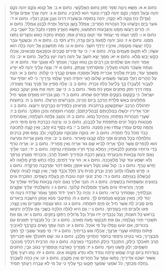 > נחום א א: מַשָּׂא נִינְוֵה סֵפֶר חֲזוֹן נַחוּם הָאֶלְקֹשִׁי.
> נחום א ב: אֵל קַנּוֹא וְנֹקֵם יְהוָה נֹקֵם יְהוָה וּבַעַל חֵמָה; נֹקֵם יְהוָה לְצָרָיו וְנוֹטֵר הוּא לְאֹיְבָיו.
> נחום א ג: יְהוָה אֶרֶךְ אַפַּיִם וּגְדָול (וּגְדָל) כֹּחַ וְנַקֵּה לֹא יְנַקֶּה; יְהוָה בְּסוּפָה וּבִשְׂעָרָה דַּרְכּוֹ וְעָנָן אֲבַק רַגְלָיו.
> נחום א ד: גּוֹעֵר בַּיָּם וַיַּבְּשֵׁהוּ וְכָל הַנְּהָרוֹת הֶחֱרִיב; אֻמְלַל בָּשָׁן וְכַרְמֶל וּפֶרַח לְבָנוֹן אֻמְלָל.
> נחום א ה: הָרִים רָעֲשׁוּ מִמֶּנּוּ וְהַגְּבָעוֹת הִתְמֹגָגוּ; וַתִּשָּׂא הָאָרֶץ מִפָּנָיו וְתֵבֵל וְכָל יוֹשְׁבֵי בָהּ.
> נחום א ו: לִפְנֵי זַעְמוֹ מִי יַעֲמוֹד וּמִי יָקוּם בַּחֲרוֹן אַפּוֹ; חֲמָתוֹ נִתְּכָה כָאֵשׁ וְהַצֻּרִים נִתְּצוּ מִמֶּנּוּ.
> נחום א ז: טוֹב יְהוָה לְמָעוֹז בְּיוֹם צָרָה; וְיֹדֵעַ חֹסֵי בוֹ.
> נחום א ח: וּבְשֶׁטֶף עֹבֵר כָּלָה יַעֲשֶׂה מְקוֹמָהּ; וְאֹיְבָיו יְרַדֶּף חֹשֶׁךְ.
> נחום א ט: מַה תְּחַשְּׁבוּן אֶל יְהוָה כָּלָה הוּא עֹשֶׂה; לֹא תָקוּם פַּעֲמַיִם צָרָה.
> נחום א י: כִּי עַד סִירִים סְבֻכִים וּכְסָבְאָם סְבוּאִים; אֻכְּלוּ כְּקַשׁ יָבֵשׁ מָלֵא.
> נחום א יא: מִמֵּךְ יָצָא חֹשֵׁב עַל יְהוָה רָעָה יֹעֵץ בְּלִיָּעַל.
> נחום א יב: כֹּה אָמַר יְהוָה אִם שְׁלֵמִים וְכֵן רַבִּים וְכֵן נָגוֹזּוּ וְעָבָר; וְעִנִּתִךְ לֹא אֲעַנֵּךְ עוֹד.
> נחום א יג: וְעַתָּה אֶשְׁבֹּר מֹטֵהוּ מֵעָלָיִךְ; וּמוֹסְרֹתַיִךְ אֲנַתֵּק.
> נחום א יד: וְצִוָּה עָלֶיךָ יְהוָה לֹא יִזָּרַע מִשִּׁמְךָ עוֹד; מִבֵּית אֱלֹהֶיךָ אַכְרִית פֶּסֶל וּמַסֵּכָה אָשִׂים קִבְרֶךָ כִּי קַלּוֹתָ.
> נחום ב א: הִנֵּה עַל הֶהָרִים רַגְלֵי מְבַשֵּׂר מַשְׁמִיעַ שָׁלוֹם חָגִּי יְהוּדָה חַגַּיִךְ שַׁלְּמִי נְדָרָיִךְ:  כִּי לֹא יוֹסִיף עוֹד לַעֲבָור (לַעֲבָר) בָּךְ בְּלִיַּעַל כֻּלֹּה נִכְרָת.
> נחום ב ב: עָלָה מֵפִיץ עַל פָּנַיִךְ נָצוֹר מְצוּרָה; צַפֵּה דֶרֶךְ חַזֵּק מָתְנַיִם אַמֵּץ כֹּחַ מְאֹד.
> נחום ב ג: כִּי שָׁב יְהוָה אֶת גְּאוֹן יַעֲקֹב כִּגְאוֹן יִשְׂרָאֵל:  כִּי בְקָקוּם בֹּקְקִים וּזְמֹרֵיהֶם שִׁחֵתוּ.
> נחום ב ד: מָגֵן גִּבֹּרֵיהוּ מְאָדָּם אַנְשֵׁי חַיִל מְתֻלָּעִים בְּאֵשׁ פְּלָדֹת הָרֶכֶב בְּיוֹם הֲכִינוֹ; וְהַבְּרֹשִׁים הָרְעָלוּ.
> נחום ב ה: בַּחוּצוֹת יִתְהוֹלְלוּ הָרֶכֶב יִשְׁתַּקְשְׁקוּן בָּרְחֹבוֹת:  מַרְאֵיהֶן כַּלַּפִּידִים כַּבְּרָקִים יְרוֹצֵצוּ.
> נחום ב ו: יִזְכֹּר אַדִּירָיו יִכָּשְׁלוּ בַּהֲלִכָותָם (בַּהֲלִיכָתָם); יְמַהֲרוּ חוֹמָתָהּ וְהֻכַן הַסֹּכֵךְ.
> נחום ב ז: שַׁעֲרֵי הַנְּהָרוֹת נִפְתָּחוּ; וְהַהֵיכָל נָמוֹג.
> נחום ב ח: וְהֻצַּב גֻּלְּתָה הֹעֲלָתָה; וְאַמְהֹתֶיהָ מְנַהֲגוֹת כְּקוֹל יוֹנִים מְתֹפְפֹת עַל לִבְבֵהֶן.
> נחום ב ט: וְנִינְוֵה כִבְרֵכַת מַיִם מִימֵי הִיא; וְהֵמָּה נָסִים עִמְדוּ עֲמֹדוּ וְאֵין מַפְנֶה.
> נחום ב י: בֹּזּוּ כֶסֶף בֹּזּוּ זָהָב; וְאֵין קֵצֶה לַתְּכוּנָה כָּבֹד מִכֹּל כְּלִי חֶמְדָּה.
> נחום ב יא: בּוּקָה וּמְבוּקָה וּמְבֻלָּקָה; וְלֵב נָמֵס וּפִק בִּרְכַּיִם וְחַלְחָלָה בְּכָל מָתְנַיִם וּפְנֵי כֻלָּם קִבְּצוּ פָארוּר.
> נחום ב יב: אַיֵּה מְעוֹן אֲרָיוֹת וּמִרְעֶה הוּא לַכְּפִרִים אֲשֶׁר הָלַךְ אַרְיֵה לָבִיא שָׁם גּוּר אַרְיֵה וְאֵין מַחֲרִיד.
> נחום ב יג: אַרְיֵה טֹרֵף בְּדֵי גֹרוֹתָיו וּמְחַנֵּק לְלִבְאֹתָיו; וַיְמַלֵּא טֶרֶף חֹרָיו וּמְעֹנֹתָיו טְרֵפָה.
> נחום ב יד: הִנְנִי אֵלַיִךְ נְאֻם יְהוָה צְבָאוֹת וְהִבְעַרְתִּי בֶעָשָׁן רִכְבָּהּ וּכְפִירַיִךְ תֹּאכַל חָרֶב; וְהִכְרַתִּי מֵאֶרֶץ טַרְפֵּךְ וְלֹא יִשָּׁמַע עוֹד קוֹל מַלְאָכֵכֵה.
> נחום ג א: הוֹי עִיר דָּמִים; כֻּלָּהּ כַּחַשׁ פֶּרֶק מְלֵאָה לֹא יָמִישׁ טָרֶף.
> נחום ג ב: קוֹל שׁוֹט וְקוֹל רַעַשׁ אוֹפָן; וְסוּס דֹּהֵר וּמֶרְכָּבָה מְרַקֵּדָה.
> נחום ג ג: פָּרָשׁ מַעֲלֶה וְלַהַב חֶרֶב וּבְרַק חֲנִית וְרֹב חָלָל וְכֹבֶד פָּגֶר; וְאֵין קֵצֶה לַגְּוִיָּה יְכָשְׁלוּ (וְכָשְׁלוּ) בִּגְוִיָּתָם.
> נחום ג ד: מֵרֹב זְנוּנֵי זוֹנָה טוֹבַת חֵן בַּעֲלַת כְּשָׁפִים; הַמֹּכֶרֶת גּוֹיִם בִּזְנוּנֶיהָ וּמִשְׁפָּחוֹת בִּכְשָׁפֶיהָ.
> נחום ג ה: הִנְנִי אֵלַיִךְ נְאֻם יְהוָה צְבָאוֹת וְגִלֵּיתִי שׁוּלַיִךְ עַל פָּנָיִךְ; וְהַרְאֵיתִי גוֹיִם מַעְרֵךְ וּמַמְלָכוֹת קְלוֹנֵךְ.
> נחום ג ו: וְהִשְׁלַכְתִּי עָלַיִךְ שִׁקֻּצִים וְנִבַּלְתִּיךְ; וְשַׂמְתִּיךְ כְּרֹאִי.
> נחום ג ז: וְהָיָה כָל רֹאַיִךְ יִדּוֹד מִמֵּךְ וְאָמַר שָׁדְּדָה נִינְוֵה מִי יָנוּד לָהּ; מֵאַיִן אֲבַקֵּשׁ מְנַחֲמִים לָךְ.
> נחום ג ח: הֲתֵיטְבִי מִנֹּא אָמוֹן הַיֹּשְׁבָה בַּיְאֹרִים מַיִם סָבִיב לָהּ אֲשֶׁר חֵיל יָם מִיָּם חוֹמָתָהּ.
> נחום ג ט: כּוּשׁ עָצְמָה וּמִצְרַיִם וְאֵין קֵצֶה; פּוּט וְלוּבִים הָיוּ בְּעֶזְרָתֵךְ.
> נחום ג י: גַּם הִיא לַגֹּלָה הָלְכָה בַשֶּׁבִי גַּם עֹלָלֶיהָ יְרֻטְּשׁוּ בְּרֹאשׁ כָּל חוּצוֹת; וְעַל נִכְבַּדֶּיהָ יַדּוּ גוֹרָל וְכָל גְּדוֹלֶיהָ רֻתְּקוּ בַזִּקִּים.
> נחום ג יא: גַּם אַתְּ תִּשְׁכְּרִי תְּהִי נַעֲלָמָה; גַּם אַתְּ תְּבַקְשִׁי מָעוֹז מֵאוֹיֵב.
> נחום ג יב: כָּל מִבְצָרַיִךְ תְּאֵנִים עִם בִּכּוּרִים; אִם יִנּוֹעוּ וְנָפְלוּ עַל פִּי אוֹכֵל.
> נחום ג יג: הִנֵּה עַמֵּךְ נָשִׁים בְּקִרְבֵּךְ לְאֹיְבַיִךְ פָּתוֹחַ נִפְתְּחוּ שַׁעֲרֵי אַרְצֵךְ; אָכְלָה אֵשׁ בְּרִיחָיִךְ.
> נחום ג יד: מֵי מָצוֹר שַׁאֲבִי לָךְ חַזְּקִי מִבְצָרָיִךְ; בֹּאִי בַטִּיט וְרִמְסִי בַחֹמֶר הַחֲזִיקִי מַלְבֵּן.
> נחום ג טו: שָׁם תֹּאכְלֵךְ אֵשׁ תַּכְרִיתֵךְ חֶרֶב תֹּאכְלֵךְ כַּיָּלֶק; הִתְכַּבֵּד כַּיֶּלֶק הִתְכַּבְּדִי כָּאַרְבֶּה.
> נחום ג טז: הִרְבֵּית רֹכְלַיִךְ מִכּוֹכְבֵי הַשָּׁמָיִם; יֶלֶק פָּשַׁט וַיָּעֹף.
> נחום ג יז: מִנְּזָרַיִךְ כָּאַרְבֶּה וְטַפְסְרַיִךְ כְּגוֹב גֹּבָי; הַחוֹנִים בַּגְּדֵרוֹת בְּיוֹם קָרָה שֶׁמֶשׁ זָרְחָה וְנוֹדַד וְלֹא נוֹדַע מְקוֹמוֹ אַיָּם.
> נחום ג יח: נָמוּ רֹעֶיךָ מֶלֶךְ אַשּׁוּר יִשְׁכְּנוּ אַדִּירֶיךָ; נָפֹשׁוּ עַמְּךָ עַל הֶהָרִים וְאֵין מְקַבֵּץ.
> נחום ג יט: אֵין כֵּהָה לְשִׁבְרֶךָ נַחְלָה מַכָּתֶךָ; כֹּל שֹׁמְעֵי שִׁמְעֲךָ תָּקְעוּ כַף עָלֶיךָ כִּי עַל מִי לֹא עָבְרָה רָעָתְךָ תָּמִיד.
